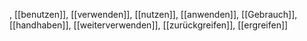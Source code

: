 , [[benutzen]], [[verwenden]], [[nutzen]], [[anwenden]], [[Gebrauch]], [[handhaben]], [[weiterverwenden]], [[zurückgreifen]], [[ergreifen]]